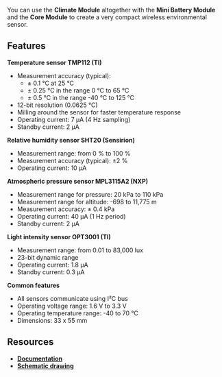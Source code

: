You can use the **Climate Module** altogether with the **Mini Battery Module** and the **Core Module** to create a very compact wireless environmental sensor.

## Features

**Temperature sensor TMP112 (TI)**

* Measurement accuracy (typical):
    * ± 0.1 °C at 25 °C
    * ± 0.25 °C in the range 0 °C to 65 °C
    * ± 0.5 °C in the range -40 °C to 125 °C
* 12-bit resolution (0.0625 °C)
* Milling around the sensor for faster temperature response
* Operating current: 7 μA (4 Hz sampling)
* Standby current: 2 μA

**Relative humidity sensor SHT20 (Sensirion)**

* Measurement range: from 0 % to 100 %
* Measurement accuracy (typical): ±2 %
* Operating current: 10 μA

**Atmospheric pressure sensor MPL3115A2 (NXP)**

* Measurement range for pressure: 20 kPa to 110 kPa
* Measurement range for altitude: -698 to 11,775 m
* Measurement accuracy: ± 0.4 kPa
* Operating current: 40 μA (1 Hz period)
* Standby current: 2 μA

**Light intensity sensor OPT3001 (TI)**

* Measurement range: from 0.01 to 83,000 lux
* 23-bit dynamic range
* Operating current: 1.8 μA
* Standby current: 0.3 μA

**Common features**

* All sensors communicate using I²C bus
* Operating voltage range: 1.6 V to 3.3 V
* Operating temperature range: -40 to 70 °C
* Dimensions: 33 x 55 mm

## Resources

* [**Documentation**](https://www.bigclown.com/doc/hardware/about-climate-module/)
* [**Schematic drawing**](https://github.com/bigclownlabs/bc-hardware/tree/master/out/bc-module-climate)
